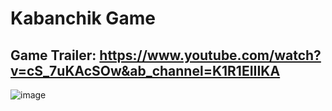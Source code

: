 # Kabanchik Game
## Game Trailer: https://www.youtube.com/watch?v=cS_7uKAcSOw&ab_channel=K1R1EIIIKA

![image](https://i.imgur.com/axVhINC.png)
